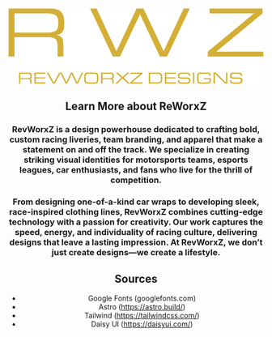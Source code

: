 <div align="center">
<img src="public/images/ReWorxzLogo.png"/>



## Learn More about ReWorxZ

### RevWorxZ is a design powerhouse dedicated to crafting bold, custom racing liveries, team branding, and apparel that make a statement on and off the track. We specialize in creating striking visual identities for motorsports teams, esports leagues, car enthusiasts, and fans who live for the thrill of competition.

### From designing one-of-a-kind car wraps to developing sleek, race-inspired clothing lines, RevWorxZ combines cutting-edge technology with a passion for creativity. Our work captures the speed, energy, and individuality of racing culture, delivering designs that leave a lasting impression. At RevWorxZ, we don’t just create designs—we create a lifestyle.

## Sources
- Google Fonts (googlefonts.com)
- Astro (https://astro.build/)
- Tailwind (https://tailwindcss.com/)
- Daisy UI (https://daisyui.com/)

</div>